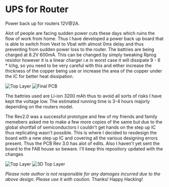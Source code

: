 # UPS for Router
Power back up for routers 12V@2A.

Alot of people are facing sudden power cuts these days which ruins the flow of work from home.
Thus I have developed a power back up board that is able to switch from Vext to Vbat with almost 0ms delay and thus preventing from sudden power loss to the router.
The battries are being charged at 8.2V 600mA. This can be changed by simply tweaking Rprog resistor however it is a linear charger i.e in worst case it will dissipate 9 - 6 * Ichg, so you need to be very careful with this and either increase the thickness of the copper being use or increase the area of the copper under the IC for better heat dissipation.

![Top Layer](https://user-images.githubusercontent.com/36476534/120070263-3ff4a080-c0a7-11eb-8ecc-7f9a77545249.png) ![Final PCB](https://user-images.githubusercontent.com/36476534/120070273-471bae80-c0a7-11eb-8008-2d5029286c3d.jpeg)



The battries used are Li-ion 3200 mAh thus to avoid all sorts of risks I have kept the voltage low.
The estimated running time is 3-4 hours majorly depending on the routers model. 

The Rev2.0 was a successful prototype and few of my friends and family memebers asked me to make a few more copies of the same but due to the global shortfall of semiconductors I couldn't get hands on the step up IC thus replicating wasn't possible. This is where I decided to resdesign the board with a new step up IC and covering all the various designing errors present. 
Thus the PCB Rev 3.0 has alot of edits. Also I haven't yet sent the board to the FAB house so beware. I'll keep this repository updated with the changes

![Top Layer](https://user-images.githubusercontent.com/36476534/120070301-6581aa00-c0a7-11eb-9ad6-cddf9be4b972.png) ![3D Top Layer](https://user-images.githubusercontent.com/36476534/120070307-6e727b80-c0a7-11eb-84e7-572ea183204a.png)



*Please note author is not responsible for any damages incurred due to the above design. Please use it with caution.*
Thanks! Happy Hacking!
